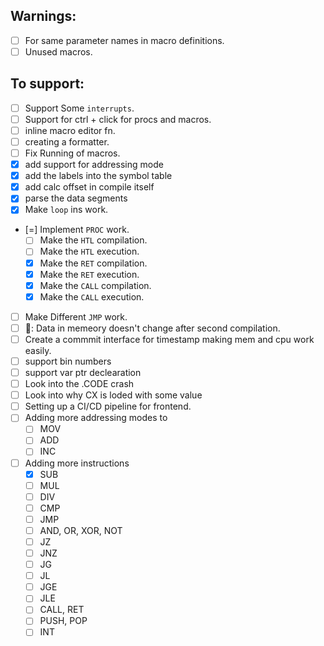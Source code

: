 ## Warnings: 
- [ ] For same parameter names in macro definitions.
- [ ] Unused macros.
## To support: 
- [ ] Support Some `interrupts`.
- [ ] Support for ctrl + click for procs and macros.
- [ ] inline macro editor fn.
- [ ] creating a formatter.
- [ ] Fix Running of macros.
- [x] add support for addressing mode 
- [x] add the labels into the symbol table
- [x] add calc offset in compile itself 
- [x] parse the data segments
- [x] Make `loop` ins work.
- [=] Implement `PROC` work.
  - [ ] Make the `HTL` compilation.
  - [ ] Make the `HTL` execution.
  - [x] Make the `RET` compilation.
  - [x] Make the `RET` execution.
  - [x] Make the `CALL` compilation.
  - [x] Make the `CALL` execution.
- [ ] Make Different `JMP` work.
- [ ] 🐞: Data in memeory doesn't change after second compilation.
- [ ] Create a commmit interface for timestamp making mem and cpu work easily.
- [ ] support bin numbers
- [ ] support var ptr declearation
- [ ] Look into the .CODE crash
- [ ] Look into why CX is loded with some value 
-[ ] Setting up a CI/CD pipeline for frontend.
-[ ] Adding more addressing modes to 
    - [ ] MOV
    - [ ] ADD
    - [ ] INC
-[ ] Adding more instructions
    - [x] SUB
    - [ ] MUL
    - [ ] DIV
    - [ ] CMP
    - [ ] JMP
    - [ ] AND, OR, XOR, NOT
    - [ ] JZ
    - [ ] JNZ
    - [ ] JG
    - [ ] JL
    - [ ] JGE
    - [ ] JLE
    - [ ] CALL, RET
    - [ ] PUSH, POP
    - [ ] INT